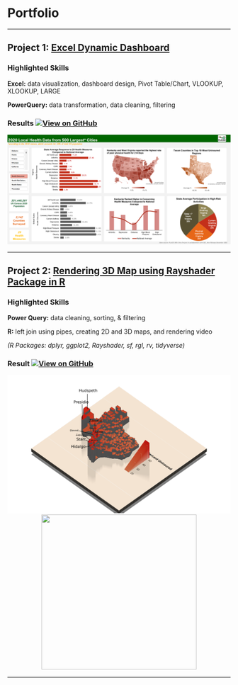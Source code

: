 

# Portfolio

---

## Project 1: [Excel Dynamic Dashboard](https://github.com/pammoon14/500-Cities-Project)
### Highlighted Skills
**Excel:** data visualization, dashboard design, Pivot Table/Chart, VLOOKUP, XLOOKUP, LARGE

**PowerQuery:** data transformation, data cleaning, filtering

### Results [![View on GitHub](https://img.shields.io/badge/GitHub-View_on_GitHub-blue?logo=GitHub)](https://github.com/pammoon14/500-Cities-Project)

<center><img src="images/Screenshot_500_Cities_Project_Dashboard.png"/></center>


---


## Project 2: [Rendering 3D Map using Rayshader Package in R](https://github.com/pammoon14/Texas3D)

### Highlighted Skills
**Power Query:** data cleaning, sorting, & filtering

**R:** left join using pipes, creating 2D and 3D maps, and rendering video

*(R Packages: dplyr, ggplot2, Rayshader, sf, rgl, rv, tidyverse)*   

### Result [![View on GitHub](https://img.shields.io/badge/GitHub-View_on_GitHub-blue?logo=GitHub)](https://github.com/pammoon14/Texas3D)

<center><img src="images/3D_labeled_screenshot_uninsured_map.png"/></center>

<center><img src="images/GIF_Texas3D_video1.gif" width='350' height='350'/></center>



---
